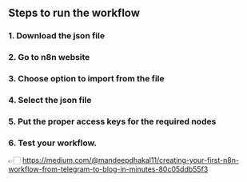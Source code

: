 ## Steps to run the workflow

### 1. Download the json file
### 2. Go to n8n website
### 3. Choose option to import from the file
### 4. Select the json file
### 5. Put the proper access keys for the required nodes
### 6. Test your workflow.

👉🏻 https://medium.com/@mandeepdhakal11/creating-your-first-n8n-workflow-from-telegram-to-blog-in-minutes-80c05ddb55f3
